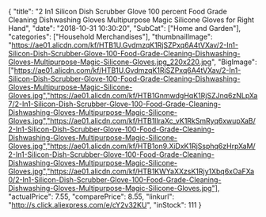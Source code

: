 {
	"title": "2 In1 Silicon Dish Scrubber Glove 100 percent Food Grade Cleaning Dishwashing Gloves Multipurpose Magic Silicone Gloves for Right Hand",
	"date": "2018-10-31 10:30:20",
	"SubCat": ["Home and Garden"],
	"categories": ["Household Merchandises"],
	"thumbnailImage": "https://ae01.alicdn.com/kf/HTB1U.GvdmzqK1RjSZPxq6A4tVXav/2-In1-Silicon-Dish-Scrubber-Glove-100-Food-Grade-Cleaning-Dishwashing-Gloves-Multipurpose-Magic-Silicone-Gloves.jpg_220x220.jpg",
	"BigImage": ["https://ae01.alicdn.com/kf/HTB1U.GvdmzqK1RjSZPxq6A4tVXav/2-In1-Silicon-Dish-Scrubber-Glove-100-Food-Grade-Cleaning-Dishwashing-Gloves-Multipurpose-Magic-Silicone-Gloves.jpg","https://ae01.alicdn.com/kf/HTB1GnmwdgHqK1RjSZJnq6zNLpXa7/2-In1-Silicon-Dish-Scrubber-Glove-100-Food-Grade-Cleaning-Dishwashing-Gloves-Multipurpose-Magic-Silicone-Gloves.jpg","https://ae01.alicdn.com/kf/HTB1lIraXc_vK1RkSmRyq6xwupXaB/2-In1-Silicon-Dish-Scrubber-Glove-100-Food-Grade-Cleaning-Dishwashing-Gloves-Multipurpose-Magic-Silicone-Gloves.jpg","https://ae01.alicdn.com/kf/HTB1on9.XiDxK1RjSsphq6zHrpXaM/2-In1-Silicon-Dish-Scrubber-Glove-100-Food-Grade-Cleaning-Dishwashing-Gloves-Multipurpose-Magic-Silicone-Gloves.jpg","https://ae01.alicdn.com/kf/HTB1KWYaXXzsK1Rjy1Xbq6xOaFXa0/2-In1-Silicon-Dish-Scrubber-Glove-100-Food-Grade-Cleaning-Dishwashing-Gloves-Multipurpose-Magic-Silicone-Gloves.jpg"],
	"actualPrice": 7.55,
	"comparePrice": 8.55,
	"linkurl": "http://s.click.aliexpress.com/e/cY2v32KU",
	"inStock": 111
}
